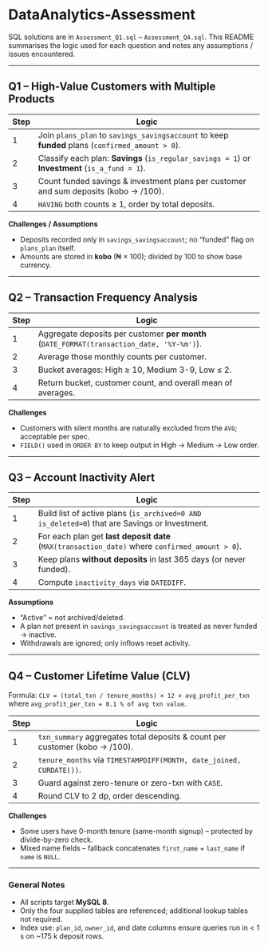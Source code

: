 # DataAnalytics-Assessment

SQL solutions are in `Assessment_Q1.sql` – `Assessment_Q4.sql`.
This README summarises the logic used for each question and notes any
assumptions / issues encountered.

---

## Q1 – High-Value Customers with Multiple Products

| Step | Logic                                                                                            |
| ---- | ------------------------------------------------------------------------------------------------ |
| 1    | Join `plans_plan` to `savings_savingsaccount` to keep **funded** plans (`confirmed_amount > 0`). |
| 2    | Classify each plan: **Savings** (`is_regular_savings = 1`) or **Investment** (`is_a_fund = 1`).  |
| 3    | Count funded savings & investment plans per customer and sum deposits (kobo → /100).             |
| 4    | `HAVING` both counts ≥ 1, order by total deposits.                                               |

**Challenges / Assumptions**

* Deposits recorded only in `savings_savingsaccount`; no “funded” flag on `plans_plan` itself.
* Amounts are stored in **kobo** (₦ × 100); divided by 100 to show base currency.

---

## Q2 – Transaction Frequency Analysis

| Step | Logic                                                                                     |
| ---- | ----------------------------------------------------------------------------------------- |
| 1    | Aggregate deposits per customer **per month** (`DATE_FORMAT(transaction_date, '%Y-%m')`). |
| 2    | Average those monthly counts per customer.                                                |
| 3    | Bucket averages: High ≥ 10, Medium 3-9, Low ≤ 2.                                          |
| 4    | Return bucket, customer count, and overall mean of averages.                              |

**Challenges**

* Customers with silent months are naturally excluded from the `AVG`; acceptable per spec.
* `FIELD()` used in `ORDER BY` to keep output in High → Medium → Low order.

---

## Q3 – Account Inactivity Alert

| Step | Logic                                                                                           |
| ---- | ----------------------------------------------------------------------------------------------- |
| 1    | Build list of active plans (`is_archived=0 AND is_deleted=0`) that are Savings or Investment.   |
| 2    | For each plan get **last deposit date** (`MAX(transaction_date)` where `confirmed_amount > 0`). |
| 3    | Keep plans **without deposits** in last 365 days (or never funded).                             |
| 4    | Compute `inactivity_days` via `DATEDIFF`.                                                       |

**Assumptions**

* “Active” = not archived/deleted.
* A plan not present in `savings_savingsaccount` is treated as never funded → inactive.
* Withdrawals are ignored; only inflows reset activity.

---

## Q4 – Customer Lifetime Value (CLV)

Formula:
`CLV = (total_txn / tenure_months) × 12 × avg_profit_per_txn`
where `avg_profit_per_txn = 0.1 % of avg txn value`.

| Step | Logic                                                                       |
| ---- | --------------------------------------------------------------------------- |
| 1    | `txn_summary` aggregates total deposits & count per customer (kobo → /100). |
| 2    | `tenure_months` via `TIMESTAMPDIFF(MONTH, date_joined, CURDATE())`.         |
| 3    | Guard against zero-tenure or zero-txn with `CASE`.                          |
| 4    | Round CLV to 2 dp, order descending.                                        |

**Challenges**

* Some users have 0-month tenure (same-month signup) – protected by divide-by-zero check.
* Mixed name fields – fallback concatenates `first_name` + `last_name` if `name` is `NULL`.

---

### General Notes

* All scripts target **MySQL 8**.
* Only the four supplied tables are referenced; additional lookup tables not required.
* Index use: `plan_id`, `owner_id`, and date columns ensure queries run in < 1 s on \~175 k deposit rows.

